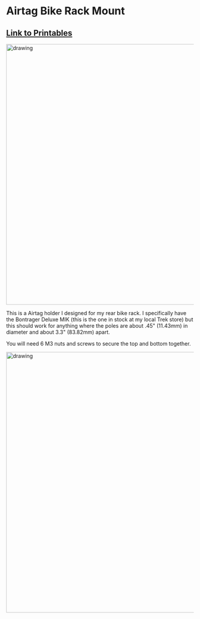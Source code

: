 # Airtag Bike Rack Mount
## [Link to Printables](https://www.printables.com/model/258323-airtag-holder-for-bike-rack)
<img src="https://media.printables.com/media/prints/258323/images/2313057_c35c457e-abe3-41e5-ad16-4016b1ac34d0/thumbs/inside/1920x1440/jpeg/img_1754.webp" alt="drawing" width="700
"/>

This is a Airtag holder I designed for my rear bike rack. I specifically have the Bontrager Deluxe MIK (this is the one in stock at my local Trek store) but this should work for anything where the poles are about .45" (11.43mm) in diameter and about 3.3" (83.82mm) apart.

 

You will need 6 M3 nuts and screws to secure the top and bottom together.


<img src="https://media.printables.com/media/prints/258323/rich_content/966f53c5-2e87-4117-871d-9efb421ec3b8/image.png#%7B%22uuid%22%3A%22dc40355a-34c6-4ae4-bb95-35ad986f0027%22%2C%22w%22%3A1621%2C%22h%22%3A819%7D" alt="drawing" width="700"/>

